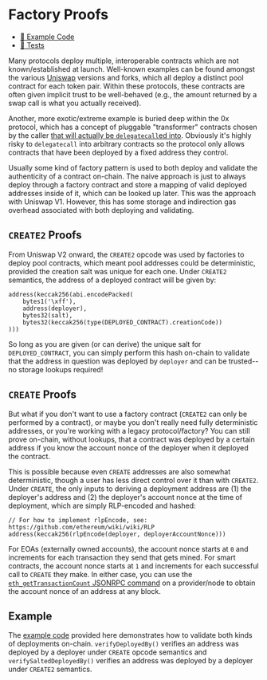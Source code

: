 # Factory Proofs

- [📜 Example Code](./FactoryProofs.sol)
- [🐞 Tests](../../test/FactoryProofs.t.sol)

Many protocols deploy multiple, interoperable contracts which are not known/established at launch. Well-known examples can be found amongst the various [Uniswap](https://github.com/Uniswap/v2-core/blob/master/contracts/UniswapV2Factory.sol#L23) versions and forks, which all deploy a distinct pool contract for each token pair. Within these protocols, these contracts are often given implicit trust to be well-behaved (e.g., the amount returned by a swap call is what you actually received).

Another, more exotic/extreme example is buried deep within the 0x protocol, which has a concept of pluggable "transformer" contracts chosen by the caller [that will actually be `delegatecall`ed into](https://github.com/0xProject/protocol/blob/development/contracts/zero-ex/contracts/src/features/TransformERC20Feature.sol#L344). Obviously it's highly risky to `delegatecall` into arbitrary contracts so the protocol only allows contracts that have been deployed by a fixed address they control.

Usually some kind of factory pattern is used to both deploy and validate the authenticity of a contract on-chain. The naive approach is just to always deploy through a factory contract and store a mapping of valid deployed addresses inside of it, which can be looked up later. This was the approach with Uniswap V1. However, this has some storage and indirection gas overhead associated with both deploying and validating.

## `CREATE2` Proofs

From Uniswap V2 onward, the `CREATE2` opcode was used by factories to deploy pool contracts, which meant pool addresses could be deterministic, provided the creation salt was unique for each one. Under `CREATE2` semantics, the address of a deployed contract will be given by:

```solidity
address(keccak256(abi.encodePacked(
    bytes1('\xff'),
    address(deployer),
    bytes32(salt),
    bytes32(keccak256(type(DEPLOYED_CONTRACT).creationCode))
)))
```

So long as you are given (or can derive) the unique salt for `DEPLOYED_CONTRACT`, you can simply perform this hash on-chain to validate that the address in question was deployed by `deployer` and can be trusted-- no storage lookups required!

## `CREATE` Proofs

But what if you don't want to use a factory contract (`CREATE2` can only be performed by a contract), or maybe you don't really need fully deterministic addresses, or you're working with a legacy protocol/factory? You can still prove on-chain, without lookups, that a contract was deployed by a certain address if you know the account nonce of the deployer when it deployed the contract.

This is possible because even `CREATE` addresses are also somewhat deterministic, though a user has less direct control over it than with `CREATE2`. Under `CREATE`, the only inputs to deriving a deployment address are (1) the deployer's address and (2) the deployer's account nonce at the time of deployment, which are simply RLP-encoded and hashed:

```solidity
// For how to implement rlpEncode, see: https://github.com/ethereum/wiki/wiki/RLP
address(keccak256(rlpEncode(deployer, deployerAccountNonce)))
```

For EOAs (externally owned accounts), the account nonce starts at `0` and increments for each transaction they send that gets mined. For smart contracts, the account nonce starts at `1` and increments for each successful call to `CREATE` they make. In either case, you can use the [`eth_getTransactionCount` JSONRPC command](https://ethereum.org/en/developers/docs/apis/json-rpc/#eth_gettransactioncount) on a provider/node to obtain the account nonce of an address at any block.


## Example

The [example code](./FactoryProofs.sol) provided here demonstrates how to validate both kinds of deployments on-chain. `verifyDeployedBy()` verifies an address was deployed by a deployer under `CREATE` opcode semantics and `verifySaltedDeployedBy()` verifies an address was deployed by a deployer under `CREATE2` semantics.
